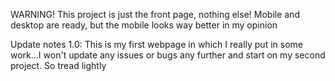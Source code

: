 WARNING!
This project is just the front page, nothing else!
Mobile and desktop are ready, but the mobile looks way better in my opinion

Update notes 1.0:
This is my first webpage in which I really put in some work...I won't update any issues or bugs any further and start on my second project. So tread lightly
